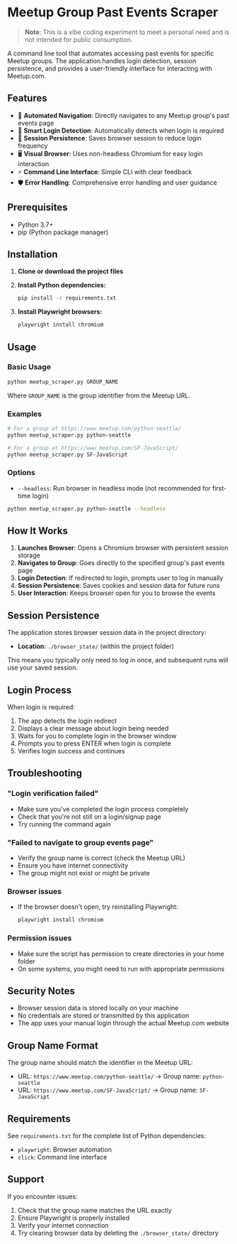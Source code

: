 # Meetup Group Past Events Scraper

> **Note**: This is a vibe coding experiment to meet a personal need and is not intended for public consumption.

A command line tool that automates accessing past events for specific Meetup groups. The application handles login detection, session persistence, and provides a user-friendly interface for interacting with Meetup.com.

## Features

- 🚀 **Automated Navigation**: Directly navigates to any Meetup group's past events page
- 🔐 **Smart Login Detection**: Automatically detects when login is required
- 💾 **Session Persistence**: Saves browser session to reduce login frequency
- 🖥️ **Visual Browser**: Uses non-headless Chromium for easy login interaction
- ⚡ **Command Line Interface**: Simple CLI with clear feedback
- 🛡️ **Error Handling**: Comprehensive error handling and user guidance

## Prerequisites

- Python 3.7+
- pip (Python package manager)

## Installation

1. **Clone or download the project files**

2. **Install Python dependencies:**
   ```bash
   pip install -r requirements.txt
   ```

3. **Install Playwright browsers:**
   ```bash
   playwright install chromium
   ```

## Usage

### Basic Usage

```bash
python meetup_scraper.py GROUP_NAME
```

Where `GROUP_NAME` is the group identifier from the Meetup URL.

### Examples

```bash
# For a group at https://www.meetup.com/python-seattle/
python meetup_scraper.py python-seattle

# For a group at https://www.meetup.com/SF-JavaScript/
python meetup_scraper.py SF-JavaScript
```

### Options

- `--headless`: Run browser in headless mode (not recommended for first-time login)

```bash
python meetup_scraper.py python-seattle --headless
```

## How It Works

1. **Launches Browser**: Opens a Chromium browser with persistent session storage
2. **Navigates to Group**: Goes directly to the specified group's past events page
3. **Login Detection**: If redirected to login, prompts user to log in manually
4. **Session Persistence**: Saves cookies and session data for future runs
5. **User Interaction**: Keeps browser open for you to browse the events

## Session Persistence

The application stores browser session data in the project directory:
- **Location**: `./browser_state/` (within the project folder)

This means you typically only need to log in once, and subsequent runs will use your saved session.

## Login Process

When login is required:

1. The app detects the login redirect
2. Displays a clear message about login being needed
3. Waits for you to complete login in the browser window
4. Prompts you to press ENTER when login is complete
5. Verifies login success and continues

## Troubleshooting

### "Login verification failed"
- Make sure you've completed the login process completely
- Check that you're not still on a login/signup page
- Try running the command again

### "Failed to navigate to group events page"
- Verify the group name is correct (check the Meetup URL)
- Ensure you have internet connectivity
- The group might not exist or might be private

### Browser issues
- If the browser doesn't open, try reinstalling Playwright:
  ```bash
  playwright install chromium
  ```

### Permission issues
- Make sure the script has permission to create directories in your home folder
- On some systems, you might need to run with appropriate permissions

## Security Notes

- Browser session data is stored locally on your machine
- No credentials are stored or transmitted by this application
- The app uses your manual login through the actual Meetup.com website

## Group Name Format

The group name should match the identifier in the Meetup URL:
- URL: `https://www.meetup.com/python-seattle/` → Group name: `python-seattle`
- URL: `https://www.meetup.com/SF-JavaScript/` → Group name: `SF-JavaScript`

## Requirements

See `requirements.txt` for the complete list of Python dependencies:
- `playwright`: Browser automation
- `click`: Command line interface

## Support

If you encounter issues:
1. Check that the group name matches the URL exactly
2. Ensure Playwright is properly installed
3. Verify your internet connection
4. Try clearing browser data by deleting the `./browser_state/` directory 